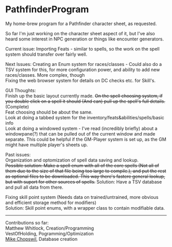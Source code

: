 # PathfinderProgram
My home-brew program for a Pathfinder character sheet, as requested.

So far I'm just working on the character sheet aspect of it, but I've also heard some interest in NPC generation or 
things like encounter generators.


Current issue: Importing Feats - similar to spells, so the work on the spell system should transfer over fairly well.  

Next Issues: Creating an Enum system for races/classes - Could also do a TSV system for this, for more configuration power, and ability to add new races/classes. More complex, though  
Fixing the web browser system for details on DC checks etc. for Skill's.  


GUI Thoughts:  
Finish up the basic layout currently made.
~~On the spell choosing system, if you double click on a spell it should (And can) pull up the spell's full details.~~(Complete)  
Feat choosing should be about the same.  
Look at doing a tabbed system for the inventory/feats&abilities/spells/basic info  
Look at doing a windowed system - I've read (incredibly briefly) about a windowpane(?) that can be pulled out of the current window and made separate. This could be helpful if the GM-Player system is set up, as the GM might have multiple player's sheets up.  


Past issues:  
Organization and optomization of spell data saving and lookup.  
~~Possible solution: Make a spell enum with all of the core spells (Not all of them due to the size of that file being too large to compile.), and put the rest as optional files to be downloaded. This way there's fastere general lookup, but with suport for other sources of spells.~~
Solution: Have a TSV database and pull all data from there.  

Fixing skill point system (Needs data on trained/untrained, more obvious and efficient storage method for modifiers)  
Solution: Skill point enums, with a wrapper class to contain modifiable data.


***
Contributions so far:  
Matthew Whitlock, Creation/Programming  
VestOfHolding, Pogramming/Optimization  
[Mike Chopswil](chopswil@comcast.net), Database creation  
